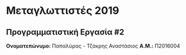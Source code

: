 # Μεταγλωττιστές 2019
## Προγραμματιστική Εργασία #2

**Ονοματεπώνυμο:** Παπαλύρας - Τζάκρης Αναστάσιος
**Α.Μ.:** Π2016004
